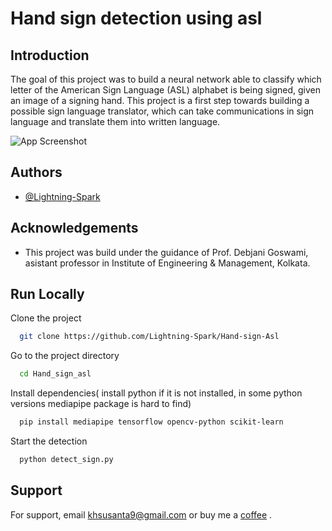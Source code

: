 
# Hand sign detection using asl

## Introduction

The goal of this project was to build a neural network able to classify which letter of the American Sign Language (ASL) alphabet is being signed, given an image of a signing hand. This project is a first step towards building a possible sign language translator, which can take communications in sign language and translate them into written language.




![App Screenshot](https://lifeprint.com/asl101/fingerspelling/images/signlanguageabc.jpg)


## Authors

- [@Lightning-Spark](https://github.com/Lightning-Spark)


## Acknowledgements

 - This project was build under the guidance of Prof. Debjani Goswami, asistant professor in Institute of Engineering & Management, Kolkata.
 
## Run Locally

Clone the project

```bash
  git clone https://github.com/Lightning-Spark/Hand-sign-Asl
```

Go to the project directory

```bash
  cd Hand_sign_asl
```

Install dependencies( install python if it is not installed, in some python versions mediapipe package is hard to find)

```bash
  pip install mediapipe tensorflow opencv-python scikit-learn

```

Start the detection

```bash
  python detect_sign.py

```


## Support

For support, email khsusanta9@gmail.com or buy me a [coffee](https://buymeacoffee.com/santa_g) .

